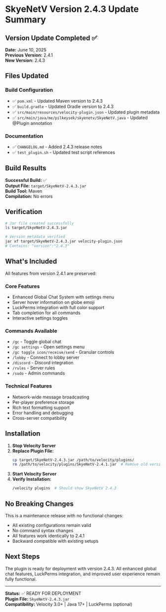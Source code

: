 # SkyeNetV Version 2.4.3 Update Summary

## Version Update Completed ✅

**Date:** June 10, 2025  
**Previous Version:** 2.4.1  
**New Version:** 2.4.3  

## Files Updated

### Build Configuration
- ✅ `pom.xml` - Updated Maven version to 2.4.3
- ✅ `build.gradle` - Updated Gradle version to 2.4.3
- ✅ `src/main/resources/velocity-plugin.json` - Updated plugin metadata
- ✅ `src/main/java/me/pilkeysek/skyenetv/SkyeNetV.java` - Updated @Plugin annotation

### Documentation
- ✅ `CHANGELOG.md` - Added 2.4.3 release notes
- ✅ `test_plugin.sh` - Updated test script references

## Build Results

**Successful Build:** ✅  
**Output File:** `target/SkyeNetV-2.4.3.jar`  
**Build Tool:** Maven  
**Compilation:** No errors  

## Verification

```bash
# Jar file created successfully
ls target/SkyeNetV-2.4.3.jar

# Version metadata verified
jar xf target/SkyeNetV-2.4.3.jar velocity-plugin.json
# Contains: "version":"2.4.3"
```

## What's Included

All features from version 2.4.1 are preserved:

### Core Features
- Enhanced Global Chat System with settings menu
- Server hover information on globe emoji
- LuckPerms integration with full color support
- Tab completion for all commands
- Interactive settings toggles

### Commands Available
- `/gc` - Toggle global chat
- `/gc settings` - Open settings menu
- `/gc toggle icon/receive/send` - Granular controls
- `/lobby` - Connect to lobby server
- `/discord` - Discord integration
- `/rules` - Server rules
- `/sudo` - Admin commands

### Technical Features
- Network-wide message broadcasting
- Per-player preference storage
- Rich text formatting support
- Error handling and debugging
- Cross-server compatibility

## Installation

1. **Stop Velocity Server**
2. **Replace Plugin File:**
   ```bash
   cp target/SkyeNetV-2.4.3.jar /path/to/velocity/plugins/
   rm /path/to/velocity/plugins/SkyeNetV-2.4.1.jar  # Remove old version
   ```
3. **Start Velocity Server**
4. **Verify Installation:**
   ```bash
   /velocity plugins  # Should show SkyeNetV 2.4.3
   ```

## No Breaking Changes

This is a maintenance release with no functional changes:
- All existing configurations remain valid
- No command syntax changes
- All features work identically to 2.4.1
- Backward compatible with existing setups

## Next Steps

The plugin is ready for deployment with version 2.4.3. All enhanced global chat features, LuckPerms integration, and improved user experience remain fully functional.

---

**Status:** ✅ READY FOR DEPLOYMENT  
**Plugin File:** `SkyeNetV-2.4.3.jar`  
**Compatibility:** Velocity 3.0+ | Java 17+ | LuckPerms (optional)
